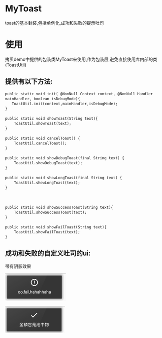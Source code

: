 # MyToast
toast的基本封装,包括单例化,成功和失败的提示吐司



# 使用

拷贝demo中提供的包装类MyToast来使用,作为包装层,避免直接使用库内部的类(ToastUtil)



## 提供有以下方法:

```
public static void init( @NonNull Context context, @NonNull Handler mainHandler, boolean isDebugMode){
   ToastUtil.init(context,mainHandler,isDebugMode);
}

public static void showToast(String text){
    ToastUtil.showToast(text);
}

public static void cancelToast() {
    ToastUtil.cancelToast();
}

public static void showDebugToast(final String text) {
    ToastUtil.showDebugToast(text);
}

public static void showLongToast(final String text) {
    ToastUtil.showLongToast(text);
}



public static void showSuccessToast(String text){
    ToastUtil.showSuccessToast(text);
}

public static void showFailToast(String text){
    ToastUtil.showFailToast(text);
}
```

## 成功和失败的自定义吐司的ui:

带有阴影效果

 ![fail](fail.jpg) 

![success](success.jpg)